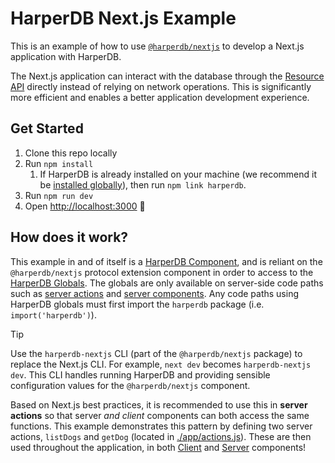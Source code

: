 # HarperDB Next.js Example

This is an example of how to use [`@harperdb/nextjs`](https://github.com/HarperDB-Add-Ons/nextjs) to develop a Next.js application with HarperDB.

The Next.js application can interact with the database through the [Resource API](https://docs.harperdb.io/docs/technical-details/reference/resource) directly instead of relying on network operations. This is significantly more efficient and enables a better application development experience.

## Get Started

1. Clone this repo locally
2. Run `npm install`
   1. If HarperDB is already installed on your machine (we recommend it be [installed globally](https://docs.harperdb.io/docs/getting-started#installing-a-harperdb-instance)), then run `npm link harperdb`.
3. Run `npm run dev`
4. Open [http://localhost:3000](http://localhost:3000) 🎉

## How does it work?

This example in and of itself is a [HarperDB Component](https://docs.harperdb.io/docs/developers/components), and is reliant on the `@harperdb/nextjs` protocol extension component in order to access to the [HarperDB Globals](https://docs.harperdb.io/docs/technical-details/reference/globals). The globals are only available on server-side code paths such as [server actions](https://nextjs.org/docs/app/building-your-application/data-fetching/server-actions-and-mutations) and [server components](https://nextjs.org/docs/app/building-your-application/rendering/server-components). Any code paths using HarperDB globals must first import the `harperdb` package (i.e. `import('harperdb')`).

> [!TIP] 
> Use the `harperdb-nextjs` CLI (part of the `@harperdb/nextjs` package) to replace the Next.js CLI. For example, `next dev` becomes `harperdb-nextjs dev`. This CLI handles running HarperDB and providing sensible configuration values for the `@harperdb/nextjs` component.

Based on Next.js best practices, it is recommended to use this in **server actions** so that server _and client_ components can both access the same functions. This example demonstrates this pattern by defining two server actions, `listDogs` and `getDog` (located in [./app/actions.js](./app/actions.js)). These are then used throughout the application, in both [Client](./app/client-component.js) and [Server](./app/dogs/[id]/page.js) components!
